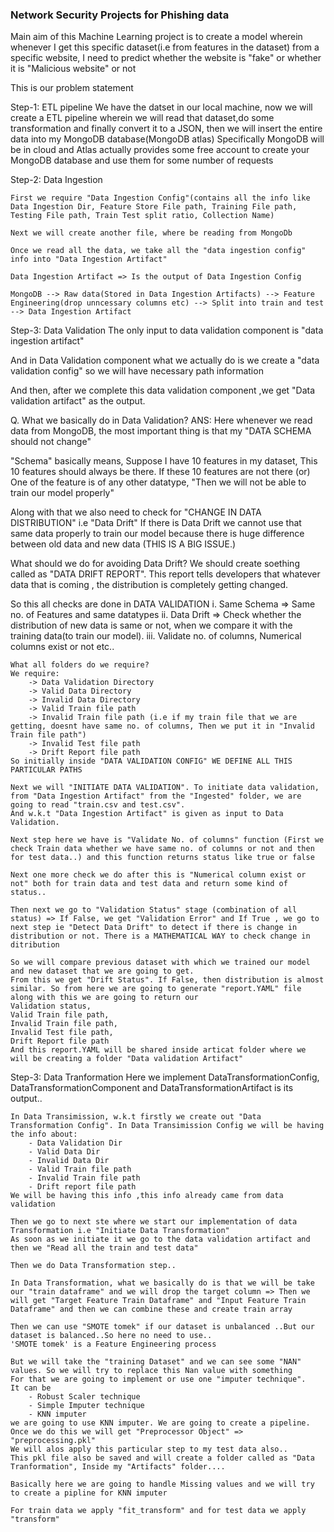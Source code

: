 ### Network Security Projects for Phishing data


Main aim of this Machine Learning project is to create a model wherein whenever I get this specific dataset(i.e from features in the dataset) from a specific website, I need to predict whether the website is "fake" or whether it is "Malicious website" or not

This is our problem statement

Step-1: ETL pipeline
    We have the datset in our local machine, now we will create a ETL pipeline wherein we will read that dataset,do some transformation and finally convert it to a JSON, then we will insert the entire data into my MongoDB database(MongoDB atlas)
    Specifically MongoDB will be in cloud and Atlas actually provides some free account to create your MongoDB database and use them for some number of requests
    
Step-2: Data Ingestion

    First we require "Data Ingestion Config"(contains all the info like Data Ingestion Dir, Feature Store File path, Training File path, Testing File path, Train Test split ratio, Collection Name)

    Next we will create another file, where be reading from MongoDb 

    Once we read all the data, we take all the "data ingestion config" info into "Data Ingestion Artifact"

    Data Ingestion Artifact => Is the output of Data Ingestion Config
     
    MongoDB --> Raw data(Stored in Data Ingestion Artifacts) --> Feature Engineering(drop unncessary columns etc) --> Split into train and test --> Data Ingestion Artifact
    
Step-3: Data Validation
   The only input to data validation component is "data ingestion artifact"

   And in Data Validation component what we actually do is we create a "data validation config" so we will have necessary path information

   And then, after we complete this data validation component ,we get "Data validation artifact" as the output.
   
   Q. What we basically do in Data Validation?
   ANS: Here whenever we read data from MongoDB, the most important thing is that my "DATA SCHEMA should not change" 

   "Schema" basically means, Suppose I have 10 features in my dataset, This 10 features should always be there. If these 10 features are not there (or) One of the feature is of any other datatype, "Then we will not be able to train our model properly"

   Along with that we also need to check for "CHANGE IN DATA DISTRIBUTION" i.e "Data Drift"
   If there is Data Drift we cannot use that same data properly to train our model because there is huge difference between old data and new data (THIS IS A BIG ISSUE.)

   What should we do for avoiding Data Drift?
   We should create soething called as "DATA DRIFT REPORT".
   This report tells developers that whatever data that is coming , the distribution is completely getting changed.

   So this all checks are done in DATA VALIDATION
        i. Same Schema => Same no. of Features and same datatypes
        ii. Data Drift => Check whether the distribution of new data is same or not,
        when we compare it with the training data(to train our model).
        iii. Validate no. of columns, Numerical columns exist or not etc..
    
    What all folders do we require?
    We require:
        -> Data Validation Directory
        -> Valid Data Directory
        -> Invalid Data Directory
        -> Valid Train file path
        -> Invalid Train file path (i.e if my train file that we are getting, doesnt have same no. of columns, Then we put it in "Invalid Train file path")
        -> Invalid Test file path
        -> Drift Report file path
    So initially inside "DATA VALIDATION CONFIG" WE DEFINE ALL THIS PARTICULAR PATHS

    Next we will "INITIATE DATA VALIDATION". To initiate data validation, from "Data Ingestion Artifact" from the "Ingested" folder, we are going to read "train.csv and test.csv".
    And w.k.t "Data Ingestion Artifact" is given as input to Data Validation.

    Next step here we have is "Validate No. of columns" function (First we check Train data whether we have same no. of columns or not and then for test data..) and this function returns status like true or false

    Next one more check we do after this is "Numerical column exist or not" both for train data and test data and return some kind of status..

    Then next we go to "Validation Status" stage (combination of all status) => If False, we get "Validation Error" and If True , we go to next step ie "Detect Data Drift" to detect if there is change in distribution or not. There is a MATHEMATICAL WAY to check change in ditribution

    So we will compare previous dataset with which we trained our model and new dataset that we are going to get.
    From this we get "Drift Status". If False, then distribution is almost similar. So from here we are going to generate "report.YAML" file along with this we are going to return our 
    Validation status, 
    Valid Train file path, 
    Invalid Train file path, 
    Invalid Test file path, 
    Drift Report file path
    And this report.YAML will be shared inside articat folder where we will be creating a folder "Data validation Artifact"


Step-3: Data Tranformation
    Here we implement DataTransformationConfig, DataTransformationComponent and DataTransformationArtifact is its output..

    In Data Transimission, w.k.t firstly we create out "Data Transformation Config". In Data Transimission Config we will be having the info about:
        - Data Validation Dir
        - Valid Data Dir
        - Invalid Data Dir
        - Valid Train file path
        - Invalid Train file path
        - Drift report file path
    We will be having this info ,this info already came from data validation

    Then we go to next ste where we start our implementation of data Transformation i.e "Initiate Data Transformation"
    As soon as we initiate it we go to the data validation artifact and then we "Read all the train and test data"

    Then we do Data Transformation step..

    In Data Transformation, what we basically do is that we will be take our "train dataframe" and we will drop the target column => Then we will get "Target Feature Train Dataframe" and "Input Feature Train Dataframe" and then we can combine these and create train array

    Then we can use "SMOTE tomek" if our dataset is unbalanced ..But our dataset is balanced..So here no need to use..
    'SMOTE tomek' is a Feature Engineering process

    But we will take the "training Dataset" and we can see some "NAN" values. So we will try to replace this Nan value with something
    For that we are going to implement or use one "imputer technique".
    It can be 
        - Robust Scaler technique
        - Simple Imputer technique
        - KNN imputer
    we are going to use KNN imputer. We are going to create a pipeline.
    Once we do this we will get "Preprocessor Object" => "preprocessing.pkl"
    We will alos apply this particular step to my test data also..
    This pkl file also be saved and will create a folder called as "Data Tranformation", Inside my "Artifacts" folder....

    Basically here we are going to handle Missing values and we will try to create a pipline for KNN imputer

    For train data we apply "fit_transform" and for test data we apply "transform"

    




















